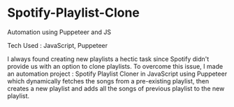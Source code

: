 # Spotify-Playlist-Clone
Automation using Puppeteer and JS

Tech Used : JavaScript, Puppeteer

I always found creating new playlists a hectic task since Spotify didn't provide us with an option to clone playlists.
To overcome this issue, I made an automation project : Spotify Playlist Cloner in JavaScript using Puppeteer which dynamically fetches the songs from a pre-existing playlist, then creates a new playlist and adds all the songs of previous playlist to the new playlist. 
